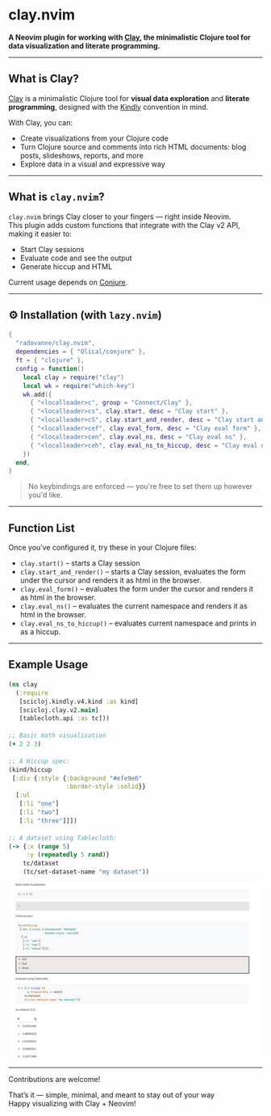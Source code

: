 #  clay.nvim

**A Neovim plugin for working with [Clay](https://github.com/scicloj/clay), the minimalistic Clojure tool for data visualization and literate programming.**

---

##  What is Clay?

[Clay](https://github.com/scicloj/clay) is a minimalistic Clojure tool for **visual data exploration** and **literate programming**, designed with the [Kindly](https://scicloj.github.io/docs/kindly/) convention in mind.

With Clay, you can:
-  Create visualizations from your Clojure code  
-  Turn Clojure source and comments into rich HTML documents: blog posts, slideshows, reports, and more  
-  Explore data in a visual and expressive way

---

##  What is `clay.nvim`?

`clay.nvim` brings Clay closer to your fingers — right inside Neovim.  
This plugin adds custom functions that integrate with the Clay v2 API, making it easier to:

- Start Clay sessions   
- Evaluate code and see the output   
- Generate hiccup and HTML   

Current usage depends on [Conjure](https://github.com/Olical/conjure).

---

## ⚙️ Installation (with `lazy.nvim`)

```lua
{
  "radovanne/clay.nvim",
  dependencies = { "Olical/conjure" },
  ft = { "clojure" },
  config = function()
    local clay = require("clay")
    local wk = require("which-key")
    wk.add({
      { "<localleader>c", group = "Connect/Clay" },
      { "<localleader>cs", clay.start, desc = "Clay start" },
      { "<localleader>cS", clay.start_and_render, desc = "Clay start and render" },
      { "<localleader>cef", clay.eval_form, desc = "Clay eval form" },
      { "<localleader>cen", clay.eval_ns, desc = "Clay eval ns" },
      { "<localleader>ceh", clay.eval_ns_to_hiccup, desc = "Clay eval ns to hiccup" },
    })
  end,
}
```

>  No keybindings are enforced — you're free to set them up however you'd like.

---

##  Function List

Once you’ve configured it, try these in your Clojure files:

- `clay.start()` – starts a Clay session  
- `clay.start_and_render()` – starts a Clay session, evaluates the form under the cursor and renders it as html in the browser.  
- `clay.eval_form()` – evaluates the form under the cursor and renders it as html in the browser.  
- `clay.eval_ns()` – evaluates the current namespace and renders it as html in the browser.  
- `clay.eval_ns_to_hiccup()` – evaluates current namespace and prints in as a hiccup.

---


##  Example Usage

```clojure
(ns clay
  (:require
   [scicloj.kindly.v4.kind :as kind]
   [scicloj.clay.v2.main]
   [tablecloth.api :as tc]))

;; Basic math visualisation
(+ 2 2 3)

;; A Hiccup spec:
(kind/hiccup
 [:div {:style {:background "#efe9e6"
                :border-style :solid}}
  [:ul
   [:li "one"]
   [:li "two"]
   [:li "three"]]])

;; A dataset using Tablecloth:
(-> {:x (range 5)
     :y (repeatedly 5 rand)}
    tc/dataset
    (tc/set-dataset-name "my dataset"))
```

![image](./assets/images/clay.png)

---
Contributions are welcome!

That’s it — simple, minimal, and meant to stay out of your way   
Happy visualizing with Clay + Neovim! 

